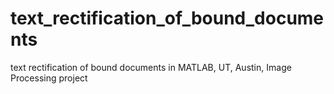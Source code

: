 # text_rectification_of_bound_documents
text rectification of bound documents in MATLAB, UT, Austin, Image Processing project
